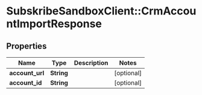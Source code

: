 # SubskribeSandboxClient::CrmAccountImportResponse

## Properties
Name | Type | Description | Notes
------------ | ------------- | ------------- | -------------
**account_url** | **String** |  | [optional] 
**account_id** | **String** |  | [optional] 



